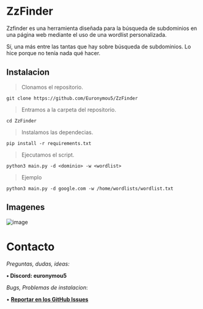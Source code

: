 # ZzFinder

Zzfinder es una herramienta diseñada para la búsqueda de subdominios en una página web mediante el uso de una wordlist personalizada.

Sí, una más entre las tantas que hay sobre búsqueda de subdominios. Lo hice porque no tenía nada qué hacer.

## Instalacion

> Clonamos el repositorio.
```
git clone https://github.com/Euronymou5/ZzFinder
```

> Entramos a la carpeta del repositorio.
```
cd ZzFinder
```

> Instalamos las dependecias.
```
pip install -r requirements.txt
```

> Ejecutamos el script.
```
python3 main.py -d <dominio> -w <wordlist>
```

> Ejemplo
```
python3 main.py -d google.com -w /home/wordlists/wordlist.txt
```

## Imagenes

![image](https://github.com/Euronymou5/ZzFinder/assets/85043356/d996ce56-80cb-48b6-81e2-e25136dc3058)

# Contacto

*Preguntas, dudas, ideas:*

**• Discord: euronymou5**

*Bugs, Problemas de instalacion*:

• **[Reportar en los GitHub Issues](https://github.com/Euronymou5/ZzFinder/issues)**
